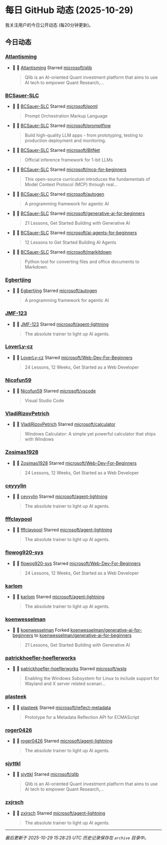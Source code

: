 # 每日 GitHub 动态 (2025-10-29)

我关注用户的今日公开动态 (每20分钟更新)。

## 今日动态

### [Atlantisming](https://github.com/Atlantisming)
- 🌟 👤 [Atlantisming](https://github.com/Atlantisming) Starred [microsoft/qlib](https://github.com/microsoft/qlib)
  > Qlib is an AI-oriented Quant investment platform that aims to use AI tech to empower Quant Research,...

### [BCSauer-SLC](https://github.com/BCSauer-SLC)
- 🌟 👤 [BCSauer-SLC](https://github.com/BCSauer-SLC) Starred [microsoft/poml](https://github.com/microsoft/poml)
  > Prompt Orchestration Markup Language
- 🌟 👤 [BCSauer-SLC](https://github.com/BCSauer-SLC) Starred [microsoft/promptflow](https://github.com/microsoft/promptflow)
  > Build high-quality LLM apps - from prototyping, testing to production deployment and monitoring.
- 🌟 👤 [BCSauer-SLC](https://github.com/BCSauer-SLC) Starred [microsoft/BitNet](https://github.com/microsoft/BitNet)
  > Official inference framework for 1-bit LLMs
- 🌟 👤 [BCSauer-SLC](https://github.com/BCSauer-SLC) Starred [microsoft/mcp-for-beginners](https://github.com/microsoft/mcp-for-beginners)
  > This open-source curriculum introduces the fundamentals of Model Context Protocol (MCP) through real...
- 🌟 👤 [BCSauer-SLC](https://github.com/BCSauer-SLC) Starred [microsoft/autogen](https://github.com/microsoft/autogen)
  > A programming framework for agentic AI
- 🌟 👤 [BCSauer-SLC](https://github.com/BCSauer-SLC) Starred [microsoft/generative-ai-for-beginners](https://github.com/microsoft/generative-ai-for-beginners)
  > 21 Lessons, Get Started Building with Generative AI 
- 🌟 👤 [BCSauer-SLC](https://github.com/BCSauer-SLC) Starred [microsoft/ai-agents-for-beginners](https://github.com/microsoft/ai-agents-for-beginners)
  > 12 Lessons to Get Started Building AI Agents
- 🌟 👤 [BCSauer-SLC](https://github.com/BCSauer-SLC) Starred [microsoft/markitdown](https://github.com/microsoft/markitdown)
  > Python tool for converting files and office documents to Markdown.

### [Egbertjing](https://github.com/Egbertjing)
- 🌟 👤 [Egbertjing](https://github.com/Egbertjing) Starred [microsoft/autogen](https://github.com/microsoft/autogen)
  > A programming framework for agentic AI

### [JMF-123](https://github.com/JMF-123)
- 🌟 👤 [JMF-123](https://github.com/JMF-123) Starred [microsoft/agent-lightning](https://github.com/microsoft/agent-lightning)
  > The absolute trainer to light up AI agents.

### [LoverLy-cz](https://github.com/LoverLy-cz)
- 🌟 👤 [LoverLy-cz](https://github.com/LoverLy-cz) Starred [microsoft/Web-Dev-For-Beginners](https://github.com/microsoft/Web-Dev-For-Beginners)
  > 24 Lessons, 12 Weeks, Get Started as a Web Developer

### [Nicofun59](https://github.com/Nicofun59)
- 🌟 👤 [Nicofun59](https://github.com/Nicofun59) Starred [microsoft/vscode](https://github.com/microsoft/vscode)
  > Visual Studio Code

### [VladiRizovPetrich](https://github.com/VladiRizovPetrich)
- 🌟 👤 [VladiRizovPetrich](https://github.com/VladiRizovPetrich) Starred [microsoft/calculator](https://github.com/microsoft/calculator)
  > Windows Calculator: A simple yet powerful calculator that ships with Windows

### [Zosimas1928](https://github.com/Zosimas1928)
- 🌟 👤 [Zosimas1928](https://github.com/Zosimas1928) Starred [microsoft/Web-Dev-For-Beginners](https://github.com/microsoft/Web-Dev-For-Beginners)
  > 24 Lessons, 12 Weeks, Get Started as a Web Developer

### [ceyyylin](https://github.com/ceyyylin)
- 🌟 👤 [ceyyylin](https://github.com/ceyyylin) Starred [microsoft/agent-lightning](https://github.com/microsoft/agent-lightning)
  > The absolute trainer to light up AI agents.

### [fffclaypool](https://github.com/fffclaypool)
- 🌟 👤 [fffclaypool](https://github.com/fffclaypool) Starred [microsoft/agent-lightning](https://github.com/microsoft/agent-lightning)
  > The absolute trainer to light up AI agents.

### [flowog920-sys](https://github.com/flowog920-sys)
- 🌟 👤 [flowog920-sys](https://github.com/flowog920-sys) Starred [microsoft/Web-Dev-For-Beginners](https://github.com/microsoft/Web-Dev-For-Beginners)
  > 24 Lessons, 12 Weeks, Get Started as a Web Developer

### [karlom](https://github.com/karlom)
- 🌟 👤 [karlom](https://github.com/karlom) Starred [microsoft/agent-lightning](https://github.com/microsoft/agent-lightning)
  > The absolute trainer to light up AI agents.

### [koenwesselman](https://github.com/koenwesselman)
- 🍴 👤 [koenwesselman](https://github.com/koenwesselman) Forked [koenwesselman/generative-ai-for-beginners](https://github.com/koenwesselman/generative-ai-for-beginners) to [koenwesselman/generative-ai-for-beginners](https://github.com/koenwesselman/generative-ai-for-beginners)
  > 21 Lessons, Get Started Building with Generative AI 

### [patrickhoefler-hoeflerworks](https://github.com/patrickhoefler-hoeflerworks)
- 🌟 👤 [patrickhoefler-hoeflerworks](https://github.com/patrickhoefler-hoeflerworks) Starred [microsoft/wslg](https://github.com/microsoft/wslg)
  > Enabling the Windows Subsystem for Linux to include support for Wayland and X server related scenari...

### [plasteek](https://github.com/plasteek)
- 🌟 👤 [plasteek](https://github.com/plasteek) Starred [microsoft/reflect-metadata](https://github.com/microsoft/reflect-metadata)
  > Prototype for a Metadata Reflection API for ECMAScript

### [roger0426](https://github.com/roger0426)
- 🌟 👤 [roger0426](https://github.com/roger0426) Starred [microsoft/agent-lightning](https://github.com/microsoft/agent-lightning)
  > The absolute trainer to light up AI agents.

### [sjyttkl](https://github.com/sjyttkl)
- 🌟 👤 [sjyttkl](https://github.com/sjyttkl) Starred [microsoft/qlib](https://github.com/microsoft/qlib)
  > Qlib is an AI-oriented Quant investment platform that aims to use AI tech to empower Quant Research,...

### [zxjrsch](https://github.com/zxjrsch)
- 🌟 👤 [zxjrsch](https://github.com/zxjrsch) Starred [microsoft/agent-lightning](https://github.com/microsoft/agent-lightning)
  > The absolute trainer to light up AI agents.


---
*最后更新于 2025-10-29 15:28:25 UTC*
*历史记录保存在 `archive` 目录中。*
